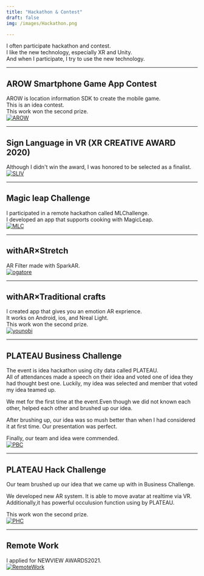 ```yaml
---
title: "Hackathon & Contest"
draft: false
img: /images/Hackathon.png

---
```


I often participate hackathon and contest.  
I like the new technology, especially XR and Unity.  
And when I participate, I try to use the new technology.  

---

## AROW Smartphone Game App Contest
AROW is location information SDK to create the mobile game.  
This is an idea contest.  
This work won the second prize.  
[![AROW](/images/AROW.png)](https://contest2019.arow.world/)

---

## Sign Language in VR (XR CREATIVE AWARD 2020)
Although I didn't win the award, I was honored to be selected as a finalist. 
[![SLIV](/images/SLIV.png)](https://xrc.or.jp/award2020/)

---

## Magic leap Challenge
I participated in a remote hackathon called MLChallenge.  
I developed an app that supports cooking with MagicLeap.  
[![MLC](/images/MLC.png)](https://www.youtube.com/watch?v=CCxwmPRUvC8)

---

## withAR×Stretch
AR Filter made with SparkAR.  
[![ogatore](/images/ogatore.png)](https://t.co/QxokSZ76FU)

---

## withAR×Traditional crafts
I created app that gives you an emotion AR exprience.  
It works on Android, ios, and Nreal Light.  
This work won the second prize.  
[![younobi](/images/younobi.png)](https://youtu.be/8BB_aQsxtuE)

---

## PLATEAU Business Challenge
The event is idea hackathon using city data called PLATEAU.  
All of attendances made a speech on their idea and voted one of idea they had thought best one. Luckily, my idea was selected and  member that voted my idea teamed up.  

We met for the first time at the event.Even though we did not known each other, helped each other and brushed up our idea.  

After brushing up, our idea was so mush better than when I had considered it at first time. Our presentation was perfect.  

Finally, our team and idea were commended.  
[![PBC](/images/PBC.png)](https://www.slideshare.net/ssuserb5ac78/ar-249505224)


---

## PLATEAU Hack Challenge
Our team brushed up our idea that we came up with in Business Challenge.  

We developed new AR system. It is able to move avatar at realtime via VR.  
Additionally,it has powerful occulusion function using by PLATEAU.  

This work won the second prize.  
[![PHC](/images/PHC.png)](https://twitter.com/okprogramming/status/1416701844068257794?s=20)

---

## Remote Work
I applied for NEWVIEW AWARDS2021.  
[![RemoteWork](/images/RemoteWork.png)](https://gallery.styly.cc/scene/21577dc6-2acf-43a9-84ef-a870ec11b551)
